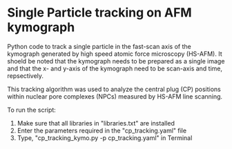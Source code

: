 # Single Particle tracking on AFM kymograph
Python code to track a single particle in the fast-scan axis of the kymograph generated by high speed atomic force microscopy (HS-AFM).
It shoeld be noted that the kymograph needs to be prepared as a single image and that the x- and y-axis of the kymograph need to be scan-axis and time, repsectively. 

This tracking algorithm was used to analyze the central plug (CP) positions within nuclear pore complexes (NPCs) measured by HS-AFM line scanning.

To run the script:

1. Make sure that all libraries in "libraries.txt" are installed
2. Enter the parameters required in the "cp_tracking.yaml" file
3. Type, "cp_tracking_kymo.py -p cp_tracking.yaml" in Terminal
